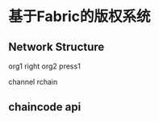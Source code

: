 # 基于Fabric的版权系统

## Network Structure
org1 right 
org2 press1  

channel rchain  

## chaincode api

